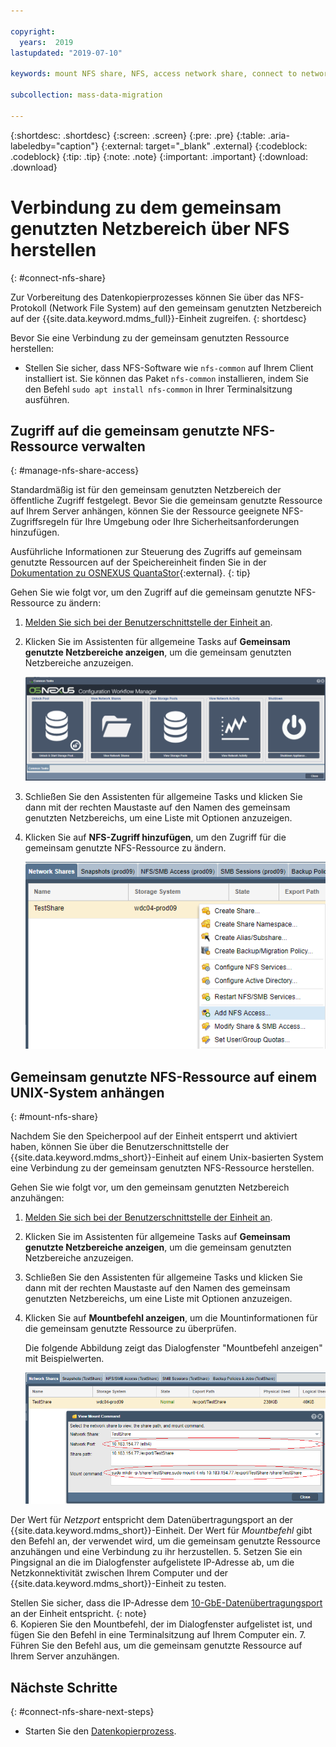 ```yaml
---

copyright:
  years:  2019
lastupdated: "2019-07-10"

keywords: mount NFS share, NFS, access network share, connect to network share

subcollection: mass-data-migration

---
```


{:shortdesc: .shortdesc}
{:screen: .screen}
{:pre: .pre}
{:table: .aria-labeledby="caption"}
{:external: target="_blank" .external}
{:codeblock: .codeblock}
{:tip: .tip}
{:note: .note}
{:important: .important}
{:download: .download}

# Verbindung zu dem gemeinsam genutzten Netzbereich über NFS herstellen
{: #connect-nfs-share}

Zur Vorbereitung des Datenkopierprozesses können Sie über das NFS-Protokoll (Network File System) auf den gemeinsam genutzten Netzbereich auf der {{site.data.keyword.mdms_full}}-Einheit zugreifen.
{: shortdesc}

Bevor Sie eine Verbindung zu der gemeinsam genutzten Ressource herstellen: 

- Stellen Sie sicher, dass NFS-Software wie `nfs-common` auf Ihrem Client installiert ist. Sie können das Paket `nfs-common` installieren, indem Sie den Befehl `sudo apt install nfs-common` in Ihrer Terminalsitzung ausführen. 

## Zugriff auf die gemeinsam genutzte NFS-Ressource verwalten
{: #manage-nfs-share-access}

Standardmäßig ist für den gemeinsam genutzten Netzbereich der öffentliche Zugriff festgelegt. Bevor Sie die gemeinsam genutzte Ressource auf Ihrem Server anhängen, können Sie der Ressource geeignete NFS-Zugriffsregeln für Ihre Umgebung oder Ihre Sicherheitsanforderungen hinzufügen.  

Ausführliche Informationen zur Steuerung des Zugriffs auf gemeinsam genutzte Ressourcen auf der Speichereinheit finden Sie in der [Dokumentation zu OSNEXUS QuantaStor](https://wiki.osnexus.com/index.php?title=Network_Shares){:external}.
{: tip}

Gehen Sie wie folgt vor, um den Zugriff auf die gemeinsam genutzte NFS-Ressource zu ändern: 

1. [Melden Sie sich bei der Benutzerschnittstelle der Einheit an](/docs/infrastructure/mass-data-migration?topic=mass-data-migration-access-ui#log-in-ui). 
2. Klicken Sie im Assistenten für allgemeine Tasks auf **Gemeinsam genutzte Netzbereiche anzeigen**, um die gemeinsam genutzten Netzbereiche anzuzeigen. 

   ![Workflowsymbole](images/workflow.png)
3. Schließen Sie den Assistenten für allgemeine Tasks und klicken Sie dann mit der rechten Maustaste auf den Namen des gemeinsam genutzten Netzbereichs, um eine Liste mit Optionen anzuzeigen.  
4. Klicken Sie auf **NFS-Zugriff hinzufügen**, um den Zugriff für die gemeinsam genutzte NFS-Ressource zu ändern. 

    ![Zugriff für die gemeinsam genutzte NFS-Ressource ändern](images/add-nfs-access.png)

## Gemeinsam genutzte NFS-Ressource auf einem UNIX-System anhängen
{: #mount-nfs-share}

Nachdem Sie den Speicherpool auf der Einheit entsperrt und aktiviert haben, können Sie über die Benutzerschnittstelle der {{site.data.keyword.mdms_short}}-Einheit auf einem Unix-basierten System eine Verbindung zu der gemeinsam genutzten NFS-Ressource herstellen. 

Gehen Sie wie folgt vor, um den gemeinsam genutzten Netzbereich anzuhängen:  

1. [Melden Sie sich bei der Benutzerschnittstelle der Einheit an](/docs/infrastructure/mass-data-migration?topic=mass-data-migration-access-ui#log-in-ui). 
2. Klicken Sie im Assistenten für allgemeine Tasks auf **Gemeinsam genutzte Netzbereiche anzeigen**, um die gemeinsam genutzten Netzbereiche anzuzeigen. 
3. Schließen Sie den Assistenten für allgemeine Tasks und klicken Sie dann mit der rechten Maustaste auf den Namen des gemeinsam genutzten Netzbereichs, um eine Liste mit Optionen anzuzeigen.  
4. Klicken Sie auf **Mountbefehl anzeigen**, um die Mountinformationen für die gemeinsam genutzte Ressource zu überprüfen. 

    Die folgende Abbildung zeigt das Dialogfenster "Mountbefehl anzeigen" mit Beispielwerten. 

    ![Gemeinsam genutzte Ressource anhängen](images/mount-command.png)

Der Wert für _Netzport_ entspricht dem Datenübertragungsport an der {{site.data.keyword.mdms_short}}-Einheit. Der Wert für _Mountbefehl_ gibt den Befehl an, der verwendet wird, um die gemeinsam genutzte Ressource anzuhängen und eine Verbindung zu ihr herzustellen.
5. Setzen Sie ein Pingsignal an die im Dialogfenster aufgelistete IP-Adresse ab, um die Netzkonnektivität zwischen Ihrem Computer und der {{site.data.keyword.mdms_short}}-Einheit zu testen. 

   Stellen Sie sicher, dass die IP-Adresse dem [10-GbE-Datenübertragungsport](/docs/infrastructure/mass-data-migration?topic=mass-data-migration-device-overview#network-settings) an der Einheit entspricht.
   {: note}  
6. Kopieren Sie den Mountbefehl, der im Dialogfenster aufgelistet ist, und fügen Sie den Befehl in eine Terminalsitzung auf Ihrem Computer ein. 
7. Führen Sie den Befehl aus, um die gemeinsam genutzte Ressource auf Ihrem Server anzuhängen. 

## Nächste Schritte
{: #connect-nfs-share-next-steps}

- Starten Sie den [Datenkopierprozess](/docs/infrastructure/mass-data-migration?topic=mass-data-migration-copy-data). 
